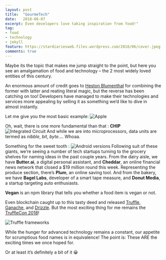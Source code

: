 ```yaml
---
layout: post
title:  "GourmeTech"
date:   2018-06-07
excerpt: Even developers love taking inspiration from food!"
tag:
- food 
- technology
- jekyll
feature: https://stardiariesweb.files.wordpress.com/2018/06/cover.jpeg
comments: true
---
```


Maybe its the topic that makes me jump straight to the point, but here you see an amalgamation of food and technology – the 2 most widely loved entities of this century.

An enormous amount of credit goes to [Heston Blumenthal](http://www.thefatduck.co.uk/) for combining the former with latter and reating literal magic, but the reverse has been catching on too! Developers have managed to make their technologies and services more appealing by selling it as something we’d like to dive in almost instantly.

Let me give you the most basic example:
![](https://stardiariesweb.files.wordpress.com/2018/06/apple.jpeg "Apple")

Oh, wait, there is one more fundamental than that :
**CHIP**
![](https://stardiariesweb.files.wordpress.com/2018/06/chip.jpeg "Integrated Circuit")
And while we are into microprocessors, data units are termed as *nibble*, *bit*, *byte*…. Whoaa.

Something for the sweet tooth :
![](https://www.jsys.co/wp-content/uploads/2017/02/Android-Versions.jpg "Android versions")
Following suit of these giants, we’re seeing a number of tech startups turning to the grocery shelves for naming ideas in the past couple years. From the dairy aisle, we have **Butter.ai**, a digital personal assistant, and **Cheddar**, an online financial news network that closed a $19 million round this week. Representing the produce section, there’s **Plum**, an online saving tool. And from the bakery, we have **Bagel Labs**, developer of a smart tape measure, and **Donut Media**, a startup targeting auto enthusiasts.

**Vegan** is an npm library that tells you whether a food item is vegan or not.

Even blockchain caught up to this tasty deed and released [Truffle](http://truffleframework.com/), [Ganache](http://truffleframework.com/ganache/), and [Drizzle](http://truffleframework.com/docs/drizzle/getting-started). But the most exciting thing for me remains the [TruffleCon 2018](http://truffleframework.com/trufflecon2018)!

 ![](https://stardiariesweb.files.wordpress.com/2018/06/drizzle.png?w=131&h=185 "Truffle frameworks")

While the hunger for advanced technology remains a constant, our appetite for scrumptious food names is in equivalence! The point is: These ARE the exciting times we once hoped for.

Or at least it’s definitely a bit of it 😀
